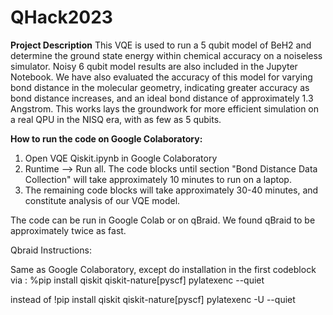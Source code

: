 # QHack2023

**Project Description**
This VQE is used to run a 5 qubit model of BeH2 and determine the ground state energy within chemical accuracy on a noiseless simulator. Noisy 6 qubit model results are also included in the Jupyter Notebook. We have also evaluated the accuracy of this model for varying bond distance in the molecular geometry, indicating greater accuracy as bond distance increases, and an ideal bond distance of approximately 1.3 Angstrom. This works lays the groundwork for more efficient simulation on a real QPU in the NISQ era, with as few as 5 qubits.


**How to run the code on Google Colaboratory:**

1. Open VQE Qiskit.ipynb in Google Colaboratory 
2. Runtime --> Run all. The code blocks until section "Bond Distance Data Collection" will take approximately 10 minutes to run on a laptop.
3. The remaining code blocks will take approximately 30-40 minutes, and constitute analysis of our VQE model. 

The code can be run in Google Colab or on qBraid. We found qBraid to be approximately twice as fast. 

Qbraid Instructions:

Same as Google Colaboratory, except do installation in the first codeblock via :
 %pip install qiskit qiskit-nature[pyscf] pylatexenc --quiet

instead of 
!pip install qiskit qiskit-nature[pyscf] pylatexenc -U --quiet
